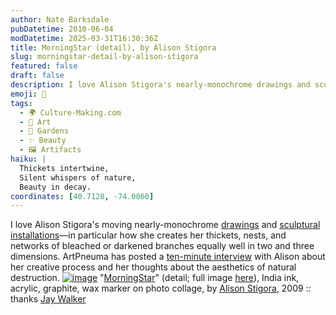 ```yaml
---
author: Nate Barksdale
pubDatetime: 2010-06-04
modDatetime: 2025-03-31T16:30:36Z
title: MorningStar (detail), by Alison Stigora
slug: morningstar-detail-by-alison-stigora
featured: false
draft: false
description: I love Alison Stigora's nearly-monochrome drawings and sculptural installations that capture the beauty of natural destruction and transformation.
emoji: 🌿
tags:
  - 🌍 Culture-Making.com
  - 🎨 Art
  - 🌿 Gardens
  - ✨ Beauty
  - 🖼️ Artifacts
haiku: |
  Thickets intertwine,  
  Silent whispers of nature,  
  Beauty in decay.
coordinates: [40.7128, -74.0060]
---
```


I love Alison Stigora's moving nearly-monochrome [drawings](http://web.archive.org/web/20110819213642/http://alisonstigora.com/section/57557_Drawings.html) and [sculptural installations](http://web.archive.org/web/20110129043142/http://alisonstigora.com:80/section/57537_Sculpture_Installation.html)—in particular how she creates her thickets, nests, and networks of bleached or darkened branches equally well in two and three dimensions. ArtPneuma has posted a [ten-minute interview](http://www.youtube.com/user/ArtPneuma#p/u/2/GtNyIC6hy-s) with Alison about her creative process and her thoughts about the aesthetics of natural destruction. [![image](http://culture-making.com/media/MorningStar.jpg)](http://alisonstigora.com/artwork/1057110_MorningStar_detail.html)
"[MorningStar](https://www.google.com/search?q=%22MorningStar%22%20alisonstigora.com)" (detail; full image [here](https://www.google.com/search?q=%22here%22%20alisonstigora.com)), India ink, acrylic, graphite, wax marker on photo collage, by [Alison Stigora](http://web.archive.org/web/20130818131742/http://alisonstigora.com/home.html), 2009 :: thanks [Jay Walker](http://web.archive.org/web/20160505074701/http://jaywalkergallery.com/home.html)

